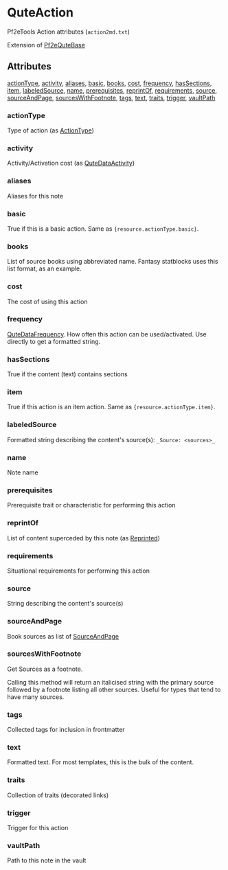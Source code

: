 # QuteAction

Pf2eTools Action attributes (`action2md.txt`)

Extension of [Pf2eQuteBase](../Pf2eQuteBase.md)

## Attributes

[actionType](#actiontype), [activity](#activity), [aliases](#aliases), [basic](#basic), [books](#books), [cost](#cost), [frequency](#frequency), [hasSections](#hassections), [item](#item), [labeledSource](#labeledsource), [name](#name), [prerequisites](#prerequisites), [reprintOf](#reprintof), [requirements](#requirements), [source](#source), [sourceAndPage](#sourceandpage), [sourcesWithFootnote](#sourceswithfootnote), [tags](#tags), [text](#text), [traits](#traits), [trigger](#trigger), [vaultPath](#vaultpath)

### actionType

Type of action (as [ActionType](ActionType.md))

### activity

Activity/Activation cost (as [QuteDataActivity](../QuteDataActivity.md))

### aliases

Aliases for this note

### basic

True if this is a basic action. Same as `{resource.actionType.basic}`.

### books

List of source books using abbreviated name. Fantasy statblocks uses this list format, as an example.

### cost

The cost of using this action

### frequency

[QuteDataFrequency](../QuteDataFrequency.md).
How often this action can be used/activated. Use directly to get a formatted string.

### hasSections

True if the content (text) contains sections

### item

True if this action is an item action. Same as `{resource.actionType.item}`.

### labeledSource

Formatted string describing the content's source(s): `_Source: <sources>_`

### name

Note name

### prerequisites

Prerequisite trait or characteristic for performing this action

### reprintOf

List of content superceded by this note (as [Reprinted](../../Reprinted.md))

### requirements

Situational requirements for performing this action

### source

String describing the content's source(s)

### sourceAndPage

Book sources as list of [SourceAndPage](../../SourceAndPage.md)

### sourcesWithFootnote

Get Sources as a footnote.

Calling this method will return an italicised string with the primary source
followed by a footnote listing all other sources. Useful for types
that tend to have many sources.

### tags

Collected tags for inclusion in frontmatter

### text

Formatted text. For most templates, this is the bulk of the content.

### traits

Collection of traits (decorated links)

### trigger

Trigger for this action

### vaultPath

Path to this note in the vault
